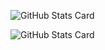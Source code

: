 
![GitHub Stats Card](https://github-readme-stats.vercel.app/api?username=KouWakai&show_icons=true&theme=tokyonight)

![GitHub Stats Card](https://github-readme-stats.vercel.app/api/top-langs/?username=KouWakai&theme=tokyonight&layout=compact)

